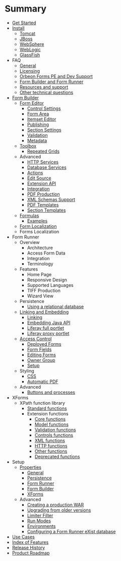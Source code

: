 # Summary

* [Get Started](README.md)
* [Install](install/README.md)
   * [Tomcat](install/tomcat.md)
   * [JBoss](install/jboss.md)
   * [WebSphere](install/websphere.md)
   * [WebLogic](install/weblogic.md)
   * [GlassFish](install/glassfish.md)
* FAQ
   * [General](faq/general.md)
   * [Licensing](faq/licensing.md)
   * [Orbeon Forms PE and Dev Support](faq/pe-dev-support.md)
   * [Form Builder and Form Runner](faq/form-builder-runner.md)
   * [Resources and support](faq/resources-support.md)
   * [Other technical questions](faq/other-technical.md)
* [Form Builder](form-builder/README.md)
   * [Form Editor](form-builder/form-editor/README.md)
       * [Control Settings](form-builder/form-editor/control-settings.md)
       * [Form Area](form-builder/form-editor/form-area.md)
       * [Itemset Editor](form-builder/form-editor/itemset-editor.md)
       * [Publishing](form-builder/form-editor/publishing.md)
       * [Section Settings](form-builder/form-editor/section-settings.md)
       * [Validation](form-builder/form-editor/validation.md)
       * [Metadata](form-builder/form-editor/metadata.md)
   * [Toolbox](form-builder/toolbox/README.md)
       * [Repeated Grids](form-builder/toolbox/repeated-grids.md)
   * Advanced
       * [HTTP Services](form-builder/advanced/http-services.md)
       * [Database Services](form-builder/advanced/database-services.md)
       * [Actions](form-builder/advanced/actions.md)
       * [Edit Source](form-builder/advanced/edit-source.md)
       * [Extension API](form-builder/advanced/extension-api.md)
       * [Integration](form-builder/advanced/integration.md)
       * [PDF Production](form-builder/advanced/pdf-production.md)
       * [XML Schemas Support](form-builder/advanced/xml-schema-support.md)
       * [PDF Templates](form-builder/advanced/pdf-templates.md)
       * [Section Templates](form-builder/advanced/section-templates.md)
   * [Formulas](form-builder/formulas/README.md)
       * [Examples](form-builder/formulas/examples.md)
   * [Form Localization](form-builder/forms-localization.md)
   * Forms Localization
* Form Runner
   * Overview
       * Architecture
       * Access Form Data
       * Integration
       * Terminology
   * Features
       * Home Page
       * Responsive Design
       * Supported Languages
       * TIFF Production
       * Wizard View
   * Persistence
       * [Using a relational database](form-runner/persistence/relational-db.md)
   * [Linking and Embedding](form-runner/link-embed/README.md)
       * [Linking](form-runner/link-embed/linking.md)
       * [Embedding Java API](form-runner/link-embed/java-api.md)
       * [Liferay full portlet](form-runner/link-embed/liferay-full-portlet.md)
       * [Liferay proxy portlet](form-runner/link-embed/liferay-proxy-portlet.md)
   * [Access Control](form-runner/access-control/README.md)
       * [Deployed Forms](form-runner/access-control/deployed-forms.md)
       * [Form Fields](form-runner/access-control/form-fields.md)
       * [Editing Forms](form-runner/access-control/editing-forms.md)
       * [Owner Group](form-runner/access-control/owner-group.md)
       * [Setup](form-runner/access-control/setup.md)
   * Styling
       * [CSS](form-runner/styling/css.md)
       * [Automatic PDF](form-runner/styling/automatic-pdf.md)
   * Advanced
       * [Buttons and processes](form-runner/advanced/buttons-and-processes.md)
* XForms
   * XPath function library
       * [Standard functions](xforms/xpath/standard-functions.md)
       * Extension functions
           * [Core functions](xforms/xpath/extension-core.md)
           * [Model functions](xforms/xpath/extension-model.md)
           * [Validation functions](xforms/xpath/extension-validation.md)
           * [Controls functions](xforms/xpath/extension-controls.md)
           * [XML functions](xforms/xpath/extension-xml.md)
           * [HTTP functions](xforms/xpath/extension-http.md)
           * [Other functions](xforms/xpath/extension-other.md)
           * [Deprecated functions](xforms/xpath/deprecated-functions.md)
* Setup
   * [Properties](setup/properties/README.md)
       * [General](setup/properties/general.md)
       * [Persistence](setup/properties/persistence.md)
       * [Form Runner](setup/properties/form-runner.md)
       * [Form Builder](setup/properties/form-builder.md)
       * [XForms](setup/properties/xforms.md)
   * Advanced
       * [Creating a production WAR](setup/advanced/production-war.md)
       * [Upgrading from older versions](setup/advanced/upgrading.md)
       * [Limiter Filter](setup/advanced/limiter-filter.md)
       * [Run Modes](setup/advanced/run-modes.md)
       * [Environments](setup/advanced/environments.md)
       * [Configuring a Form Runner eXist database](setup/advanced/exist-db.md)
* [Use Cases](use-cases.md)
* [Index of Features](features.md)
* [Release History](release-history.md)
* [Product Roadmap](roadmap.md)

